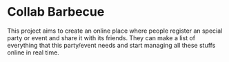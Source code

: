 # Collab Barbecue
This project aims to create an online place where people register an special party or event and share it with its friends. They can make a list of everything that this party/event needs and start managing all these stuffs online in real time.